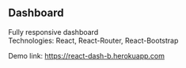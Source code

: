 ## Dashboard

Fully responsive dashboard </br>
Technologies: React, React-Router, React-Bootstrap

Demo link: https://react-dash-b.herokuapp.com
